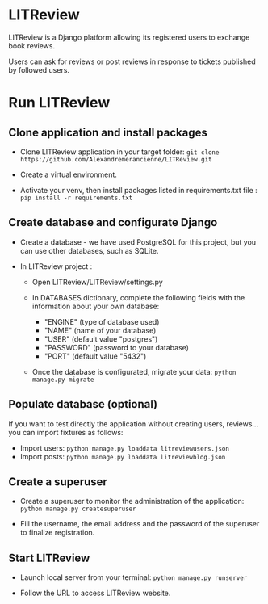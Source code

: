 # LITReview

LITReview is a Django platform allowing its registered users to exchange book reviews.

Users can ask for reviews or post reviews in response to tickets published by followed users.

# Run LITReview

## Clone application and install packages

* Clone LITReview application in your target folder: `git clone https://github.com/Alexandremerancienne/LITReview.git`

* Create a virtual environment.

* Activate your venv, then install packages listed in requirements.txt file : `pip install -r requirements.txt`

## Create database and configurate Django

* Create a database - we have used PostgreSQL for this project, but you can use other databases, such as SQLite.

* In LITReview project :

  * Open LITReview/LITReview/settings.py

  * In DATABASES dictionary, complete the following fields with the information about your own database:

    * "ENGINE" (type of database used)
    * "NAME" (name of your database)
    * "USER" (default value "postgres")
    * "PASSWORD" (password to your database)
    * "PORT" (default value "5432")

  * Once the database is configurated, migrate your data: `python manage.py migrate`

## Populate database (optional)

If you want to test directly the application without creating users, reviews... you can import fixtures as follows:

* Import users: `python manage.py loaddata litreviewusers.json`
* Import posts: `python manage.py loaddata litreviewblog.json`

## Create a superuser 

* Create a superuser to monitor the administration of the application: `python manage.py createsuperuser`

* Fill the username, the email address and the password of the superuser to finalize registration.

## Start LITReview

* Launch local server from your terminal: `python manage.py runserver`

* Follow the URL to access LITReview website. 
